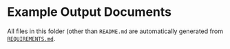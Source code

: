 # Example Output Documents

All files in this folder (other than `README.md` are automatically generated from [```REQUIREMENTS.md```](../REQUIREMENTS.md).